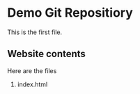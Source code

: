 # Demo Git Repositiory

This is the first file.

## Website contents

Here are the files

1. index.html